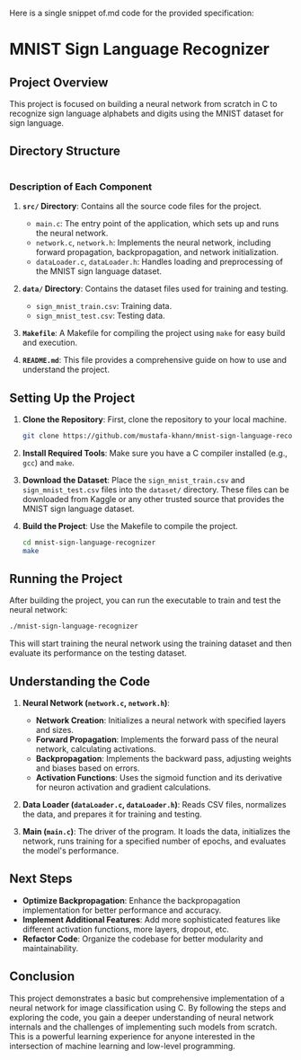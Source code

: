 Here is a single snippet of.md code for the provided specification:

# MNIST Sign Language Recognizer

## Project Overview

This project is focused on building a neural network from scratch in C to recognize sign language alphabets and digits using the MNIST dataset for sign language.

## Directory Structure

```
```
### Description of Each Component

1. **`src/` Directory**: Contains all the source code files for the project.
   - `main.c`: The entry point of the application, which sets up and runs the neural network.
   - `network.c`, `network.h`: Implements the neural network, including forward propagation, backpropagation, and network initialization.
   - `dataLoader.c`, `dataLoader.h`: Handles loading and preprocessing of the MNIST sign language dataset.

2. **`data/` Directory**: Contains the dataset files used for training and testing.
   - `sign_mnist_train.csv`: Training data.
   - `sign_mnist_test.csv`: Testing data.

3. **`Makefile`**: A Makefile for compiling the project using `make` for easy build and execution.

4. **`README.md`**: This file provides a comprehensive guide on how to use and understand the project.

## Setting Up the Project

1. **Clone the Repository**: First, clone the repository to your local machine.

   ```bash
   git clone https://github.com/mustafa-khann/mnist-sign-language-recognizer.git
   ```

2. **Install Required Tools**: Make sure you have a C compiler installed (e.g., `gcc`) and `make`.

3. **Download the Dataset**: Place the `sign_mnist_train.csv` and `sign_mnist_test.csv` files into the `dataset/` directory. These files can be downloaded from Kaggle or any other trusted source that provides the MNIST sign language dataset.

4. **Build the Project**: Use the Makefile to compile the project.

   ```bash
   cd mnist-sign-language-recognizer
   make
   ```

## Running the Project

After building the project, you can run the executable to train and test the neural network:

```bash
./mnist-sign-language-recognizer
```

This will start training the neural network using the training dataset and then evaluate its performance on the testing dataset.

## Understanding the Code


1. **Neural Network (`network.c`, `network.h`)**:
   - **Network Creation**: Initializes a neural network with specified layers and sizes.
   - **Forward Propagation**: Implements the forward pass of the neural network, calculating activations.
   - **Backpropagation**: Implements the backward pass, adjusting weights and biases based on errors.
   - **Activation Functions**: Uses the sigmoid function and its derivative for neuron activation and gradient calculations.

2. **Data Loader (`dataLoader.c`, `dataLoader.h`)**: Reads CSV files, normalizes the data, and prepares it for training and testing.

3. **Main (`main.c`)**: The driver of the program. It loads the data, initializes the network, runs training for a specified number of epochs, and evaluates the model's performance.

## Next Steps

- **Optimize Backpropagation**: Enhance the backpropagation implementation for better performance and accuracy.
- **Implement Additional Features**: Add more sophisticated features like different activation functions, more layers, dropout, etc.
- **Refactor Code**: Organize the codebase for better modularity and maintainability.

## Conclusion

This project demonstrates a basic but comprehensive implementation of a neural network for image classification using C. By following the steps and exploring the code, you gain a deeper understanding of neural network internals and the challenges of implementing such models from scratch. This is a powerful learning experience for anyone interested in the intersection of machine learning and low-level programming.
